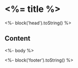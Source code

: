 # <%= title %>

<%- block('head').toString() %>

## Content

<%- body %>

<%- block('footer').toString() %>
